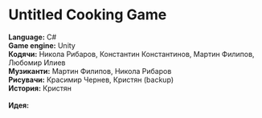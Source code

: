 # Untitled Cooking Game
**Language:** C#\
**Game engine:** Unity\
**Кодячи:** Никола Рибаров, Константин Константинов, Мартин Филипов, Любомир Илиев\
**Музиканти:** Мартин Филипов, Никола Рибаров\
**Рисувачи:** Красимир Чернев, Кристян (backup)\
**История:** Кристян\
\
**Идея:**
